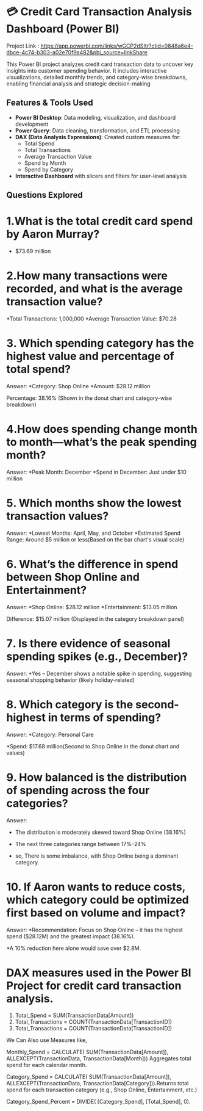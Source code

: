 # 💳 Credit Card Transaction Analysis Dashboard (Power BI) 

Project Link : https://app.powerbi.com/links/wGCP2dSItr?ctid=0848a6e4-dbce-4c74-b303-a02e70f9a482&pbi_source=linkShare

This Power BI project analyzes credit card transaction data to uncover key insights into customer spending behavior. It includes interactive visualizations, detailed monthly trends, and category-wise breakdowns, enabling financial analysis and strategic decision-making

## Features & Tools Used

- **Power BI Desktop**: Data modeling, visualization, and dashboard development
- **Power Query**: Data cleaning, transformation, and ETL processing
- **DAX (Data Analysis Expressions)**: Created custom measures for:
  - Total Spend
  - Total Transactions
  - Average Transaction Value
  - Spend by Month
  - Spend by Category
- **Interactive Dashboard** with slicers and filters for user-level analysis


## Questions Explored

# 1️.What is the total credit card spend by Aaron Murray?
* $73.69 million


# 2️.How many transactions were recorded, and what is the average transaction value?

*Total Transactions: 1,000,000
*Average Transaction Value: $70.28


# 3️. Which spending category has the highest value and percentage of total spend?
Answer:
*Category: Shop Online
*Amount: $28.12 million

Percentage: 38.16%
(Shown in the donut chart and category-wise breakdown)

# 4️.How does spending change month to month—what’s the peak spending month?
 Answer:
*Peak Month: December
*Spend in December: Just under $10 million


# 5️. Which months show the lowest transaction values?
 Answer:
*Lowest Months: April, May, and October
*Estimated Spend Range: Around $5 million or less(Based on the bar chart's visual scale)


# 6️. What’s the difference in spend between Shop Online and Entertainment?
Answer:
*Shop Online: $28.12 million
*Entertainment: $13.05 million

Difference: $15.07 million
(Displayed in the category breakdown panel)

# 7️. Is there evidence of seasonal spending spikes (e.g., December)?
 Answer:
 *Yes – December shows a notable spike in spending, suggesting seasonal shopping behavior (likely holiday-related)

# 8️. Which category is the second-highest in terms of spending?

Answer:
*Category: Personal Care

*Spend: $17.68 million(Second to Shop Online in the donut chart and values)


# 9️. How balanced is the distribution of spending across the four categories?

 Answer:
* The distribution is moderately skewed toward Shop Online (38.16%)

* The next three categories range between 17%–24%

 * so, There is some imbalance, with Shop Online being a dominant category.

# 10. If Aaron wants to reduce costs, which category could be optimized first based on volume and impact?

Answer:
*Recommendation: Focus on Shop Online – it has the highest spend ($28.12M) and the greatest impact (38.16%).

*A 10% reduction here alone would save over $2.8M.

# DAX measures used in the Power BI  Project for credit card transaction analysis.

 1.  Total_Spend = SUM(TransactionData[Amount])
 2.  Total_Transactions = COUNT(TransactionData[TransactionID])
 3.  Total_Transactions = COUNT(TransactionData[TransactionID])

We Can Also use Measures like,

Monthly_Spend = 
CALCULATE(
    SUM(TransactionData[Amount]),
    ALLEXCEPT(TransactionData, TransactionData[Month])) Aggregates total spend for each calendar month.



Category_Spend = 
CALCULATE(
    SUM(TransactionData[Amount]),
    ALLEXCEPT(TransactionData, TransactionData[Category])).Returns total spend for each transaction category (e.g., Shop Online, Entertainment, etc.)


Category_Spend_Percent = 
DIVIDE(
    [Category_Spend],
    [Total_Spend],
    0).








